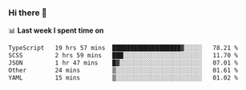 ### Hi there 👋

<!--
**DBvc/DBvc** is a ✨ _special_ ✨ repository because its `README.md` (this file) appears on your GitHub profile.

Here are some ideas to get you started:

- 🔭 I’m currently working on ...
- 🌱 I’m currently learning ...
- 👯 I’m looking to collaborate on ...
- 🤔 I’m looking for help with ...
- 💬 Ask me about ...
- 📫 How to reach me: ...
- 😄 Pronouns: ...
- ⚡ Fun fact: ...
-->

📊 **Last week I spent time on**
<!--START_SECTION:waka-->

```txt
TypeScript   19 hrs 57 mins  ███████████████████▓░░░░░   78.21 %
SCSS         2 hrs 59 mins   ███░░░░░░░░░░░░░░░░░░░░░░   11.70 %
JSON         1 hr 47 mins    █▓░░░░░░░░░░░░░░░░░░░░░░░   07.01 %
Other        24 mins         ▒░░░░░░░░░░░░░░░░░░░░░░░░   01.61 %
YAML         15 mins         ▒░░░░░░░░░░░░░░░░░░░░░░░░   01.02 %
```

<!--END_SECTION:waka-->
